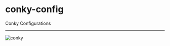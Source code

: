 conky-config
============

Conky Configurations

----

![conky](https://raw.github.com/cgoldberg/conky-config/master/conky_2013-07-09_19:43:59.png "conky")
